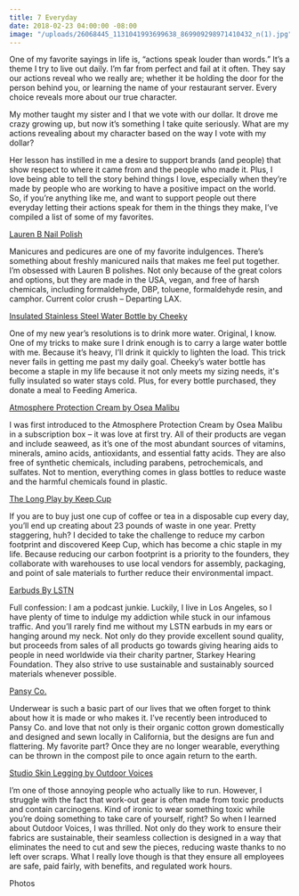 ```yaml
---
title: 7 Everyday
date: 2018-02-23 04:00:00 -08:00
image: "/uploads/26068445_1131041993699638_869909298971410432_n(1).jpg"
---
```


One of my favorite sayings in life is, “actions speak louder than words.”  It’s a theme I try to live out daily. I’m far from perfect and fail at it often. They say our actions reveal who we really are; whether it be holding the door for the person behind you, or learning the name of your restaurant server. Every choice reveals more about our true character.

My mother taught my sister and I that we vote with our dollar. It drove me crazy growing up, but now it’s something I take quite seriously. What are my actions revealing about my character based on the way I vote with my dollar?

Her lesson has instilled in me a desire to support brands (and people) that show respect to where it came from and the people who made it. Plus, I love being able to tell the story behind things I love, especially when they’re made by people who are working to have a positive impact on the world. So, if you’re anything like me, and want to support people out there everyday letting their actions speak for them in the things they make, I’ve compiled a list of some of my favorites.

[Lauren B Nail Polish](https://www.laurenbbeauty.com/)

Manicures and pedicures are one of my favorite indulgences. There’s something about freshly manicured nails that makes me feel put together. I’m obsessed with Lauren B polishes. Not only because of the great colors and options, but they are made in the USA, vegan, and free of harsh chemicals, including formaldehyde, DBP, toluene, formaldehyde resin, and camphor. Current color crush – Departing LAX.

[Insulated Stainless Steel Water Bottle by Cheeky](https://www.cheekyhome.com/products/cheeky-go-millennial-pink-20oz-water-bottle)

One of my new year’s resolutions is to drink more water. Original, I know. One of my tricks to make sure I drink enough is to carry a large water bottle with me. Because it’s heavy, I’ll drink it quickly to lighten the load. This trick never fails in getting me past my daily goal. Cheeky’s water bottle has become a staple in my life because it not only meets my sizing needs, it's fully insulated so water stays cold. Plus, for every bottle purchased, they donate a meal to Feeding America.

[Atmosphere Protection Cream by Osea Malibu](https://oseamalibu.com/collections/shop/products/atmosphere-protection-cream)

I was first introduced to the Atmosphere Protection Cream by Osea Malibu in a subscription box – it was love at first try. All of their products are vegan and include seaweed, as it’s one of the most abundant sources of vitamins, minerals, amino acids, antioxidants, and essential fatty acids. They are also free of synthetic chemicals, including parabens, petrochemicals, and sulfates. Not to mention, everything comes in glass bottles to reduce waste and the harmful chemicals found in plastic.

[The Long Play by Keep Cup](http://us.keepcup.com/keepcup-series/longplay-series/longplay-cino.html)

If you are to buy just one cup of coffee or tea in a disposable cup every day, you’ll end up creating about 23 pounds of waste in one year. Pretty staggering, huh? I decided to take the challenge to reduce my carbon footprint and discovered Keep Cup, which has become a chic staple in my life. Because reducing our carbon footprint is a priority to the founders, they collaborate with warehouses to use local vendors for assembly, packaging, and point of sale materials to further reduce their environmental impact.

[Earbuds By LSTN](https://lstnsound.co/collections/earbuds/products/bamboo-avalon-earbuds)

Full confession: I am a podcast junkie. Luckily, I live in Los Angeles, so I have plenty of time to indulge my addiction while stuck in our infamous traffic. And you’ll rarely find me without my LSTN earbuds in my ears or hanging around my neck. Not only do they provide excellent sound quality, but proceeds from sales of all products go towards giving hearing aids to people in need worldwide via their charity partner, Starkey Hearing Foundation. They also strive to use sustainable and sustainably sourced materials whenever possible.

[Pansy Co.](http://www.pansy.co/)

Underwear is such a basic part of our lives that we often forget to think about how it is made or who makes it. I’ve recently been introduced to Pansy Co. and love that not only is their organic cotton grown domestically and designed and sewn locally in California, but the designs are fun and flattering. My favorite part?  Once they are no longer wearable, everything can be thrown in the compost pile to once again return to the earth.

[Studio Skin Legging by Outdoor Voices](https://www.outdoorvoices.com/products/studio-skin-legging?variant=19637567685)

I’m one of those annoying people who actually like to run. However, I struggle with the fact that work-out gear is often made from toxic products and contain carcinogens. Kind of ironic to wear something toxic while you’re doing something to take care of yourself, right? So when I learned about Outdoor Voices, I was thrilled. Not only do they work to ensure their fabrics are sustainable, their seamless collection is designed in a way that eliminates the need to cut and sew the pieces, reducing waste thanks to no left over scraps. What I really love though is that they ensure all employees are safe, paid fairly, with benefits, and regulated work hours.

Photos